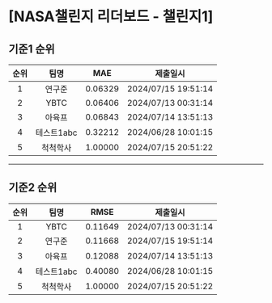 # [NASA챌린지 리더보드 - 챌린지1]
## 기준1 순위
| 순위 | 팀명 | MAE | 제출일시 |
|:----:|:----:|:-----:|:----:|
| 1 | 연구준 | 0.06329 | 2024/07/15 19:51:14 |
| 2 | YBTC | 0.06406 | 2024/07/13 00:31:14 |
| 3 | 아육프 | 0.06843 | 2024/07/14 13:51:13 |
| 4 | 테스트1abc | 0.32212 | 2024/06/28 10:01:15 |
| 5 | 척척학사 | 1.00000 | 2024/07/15 20:51:22 |
___
## 기준2 순위
| 순위 | 팀명 | RMSE | 제출일시 |
|:----:|:----:|:-----:|:----:|
| 1 | YBTC | 0.11649 | 2024/07/13 00:31:14 |
| 2 | 연구준 | 0.11668 | 2024/07/15 19:51:14 |
| 3 | 아육프 | 0.12088 | 2024/07/14 13:51:13 |
| 4 | 테스트1abc | 0.40080 | 2024/06/28 10:01:15 |
| 5 | 척척학사 | 1.00000 | 2024/07/15 20:51:22 |
